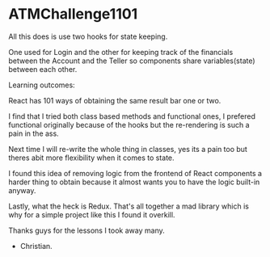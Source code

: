 # ATMChallenge1101

All this does is use two hooks for state keeping.

One used for Login and the other for keeping track of the financials between the Account and the Teller so components share variables(state) between each other.


Learning outcomes:

React has 101 ways of obtaining the same result bar one or two.

I find that I tried both class based methods and functional ones, I prefered functional originally because of the hooks but the re-rendering is such a pain in the ass.

Next time I will re-write the whole thing in classes, yes its a pain too but theres abit more flexibility when it comes to state.

I found this idea of removing logic from the frontend of React components a harder thing to obtain because it almost wants you to have the logic built-in anyway.

Lastly, what the heck is Redux. That's all together a mad library which is why for a simple project like this I found it overkill.

Thanks guys for the lessons I took away many.

 - Christian.

